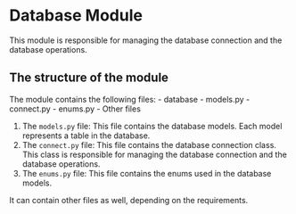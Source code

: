 # Database Module

This module is responsible for managing the database connection and the database operations.

## The structure of the module

The module contains the following files:
    - database
        - models.py
        - connect.py
        - enums.py
        - Other files

1. The `models.py` file: This file contains the database models. Each model represents a table in the database.
2. The `connect.py` file: This file contains the database connection class. This class is responsible for managing the database connection and the database operations.
3. The `enums.py` file: This file contains the enums used in the database models.

It can contain other files as well, depending on the requirements.

